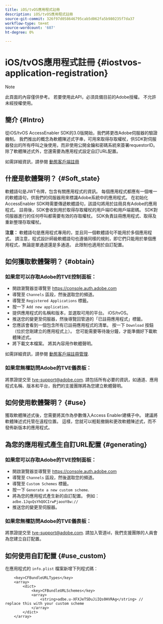 ```yaml
---
title: iOS/tvOS應用程式註冊
description: iOS/tvOS應用程式註冊
source-git-commit: 326f97d058646795cab5d062fa5b980235f7da37
workflow-type: tm+mt
source-wordcount: '607'
ht-degree: 0%

---
```



# iOS/tvOS應用程式註冊 {#iostvos-application-registration}

>[!NOTE]
>
>此頁面的內容僅供參考。 若要使用此API，必須具備目前的Adobe授權。 不允許未經授權使用。

## 簡介 {#Intro}

從iOS/tvOS AccessEnabler SDK的3.0版開始，我們將更改Adobe伺服器的驗證機制。 我們推出的概念為軟體陳述式字串，可用來取得存取權杖，供SDK對伺服器發出的所有呼叫之後使用，而非使用公開金鑰和密碼系統來簽署requestorID。 除了軟體陳述式外，您還需要為應用程式設定自訂URL配置。

如需詳細資訊，請參閱 [動態客戶端註冊](/help/authentication/dynamic-client-registration.md)

## 什麼是軟體聲明？ {#Soft_state}

軟體語句是JWT令牌，包含有關應用程式的資訊。 每個應用程式都應有一個唯一的軟體語句，供我們的伺服器用來標識Adobe系統中的應用程式。 在初始化AccessEnabler SDK時需要傳遞軟體語句，該語句將用於註冊具有Adobe的應用程式。 註冊後，SDK會收到用於取得存取權杖的用戶端ID和用戶端密碼。 SDK對伺服器進行的任何呼叫都需要有效的存取權杖。 SDK負責註冊應用程式、取得及重新整理存取權杖。

**注意：** 軟體語句是應用程式專用的，並且同一個軟體語句不能用於多個應用程式。 請注意，程式設計師級軟體語句也遵循同樣的規則，即它們只能用於單個應用程式，無論是單通道還是多通道。 此限制也適用於自訂配置。

## 如何獲取軟體聲明？ {#obtain}

### 如果您可以存取Adobe的TVE控制面板：

- 開啟瀏覽器並導覽至 <https://console.auth.adobe.com>
- 導覽至 `Channels` 區段，然後選取您的頻道。
- 導覽至 `Registered Applications` 標籤。
- 按一下 `Add new application`.
- 提供應用程式的名稱和版本，並選取可用的平台。 iOS/tvOS。
- 推送您的變更至伺服器，然後導覽回管道的「已註冊應用程式」標籤。
- 您應該會看到一個包含所有已註冊應用程式的清單。 按一下   `Download` 按鈕（位於您剛建立的應用程式上）。 您可能需要等待幾分鐘，才能準備好下載軟體陳述式。
- 將下載文本檔案。 將其內容用作軟體聲明。

如需詳細資訊，請參閱 [動態客戶端註冊管理](/help/authentication/dynamic-client-registration-management.md).

### 如果您無權訪問Adobe的TVE儀表板：

將票證提交至 <tve-support@adobe.com>. 請包括所有必要的資訊，如通道、應用程式名稱、版本和平台，我們的支援團隊將為您建立軟體聲明。

## 如何使用軟體聲明？ {#use}

獲取軟體陳述式後，您需要將其作為參數傳入Access Enabler建構子中。 建議將軟體陳述式托管在遠程位置。 這樣，您就可以輕鬆撤銷和更改軟體陳述式，而不發佈新版本的應用程式。

## 為您的應用程式產生自訂URL配置 {#generating}

### 如果您可以存取Adobe的TVE控制面板：

- 開啟瀏覽器並導覽至 <https://console.auth.adobe.com>
- 導覽至 `Channels` 區段，然後選取您的頻道。
- 導覽至 `Custom Schemes` 標籤。
- 按一下 `Generate a new custom scheme`.
- 將為您的應用程式產生新的自訂配置。 例如： `adbe.1JqxQsYhQOCIrwPjaooY8w://`
- 推送您的變更至伺服器。

### 如果您無權訪問Adobe的TVE儀表板：

將票證提交至 <tve-support@adobe.com>. 請加入管道id，我們支援團隊的人員會為您建立自訂配置。

## 如何使用自訂配置 {#use_custom}

在應用程式的 `info.plist` 檔案新增下列程式碼：

```plist
    <key>CFBundleURLTypes</key>
    <array>
        <dict>
            <key>CFBundleURLSchemes</key>
            <array>
                <string>adbe.u-XFXJeTSDuJiIQs0HVRAg</string> // replace this with your custom scheme
            </array>
        </dict>
    </array>
```
